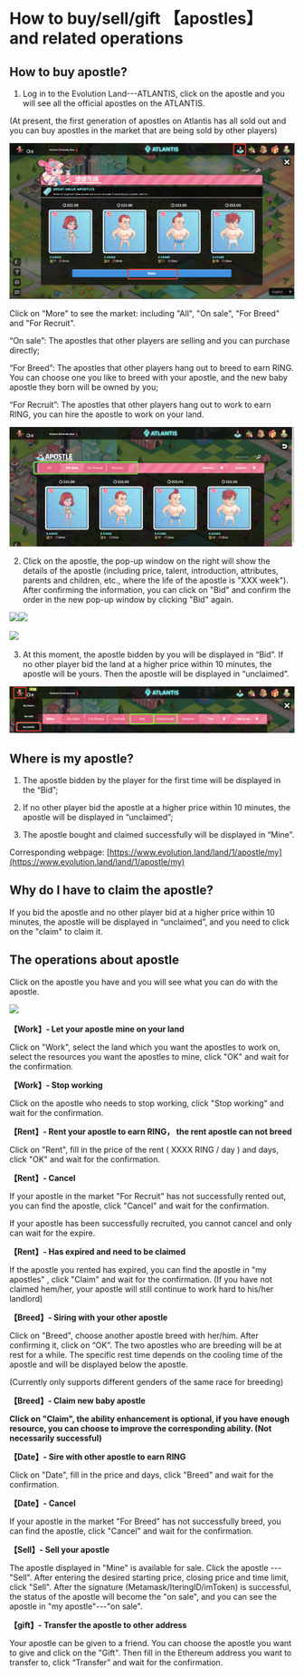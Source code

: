 # How to buy/sell/gift 【apostles】 and related operations

## **How to buy apostle?**

1. Log in to the Evolution Land---ATLANTIS, click on the apostle and you will see all the official apostles on the ATLANTIS.

 \(At present, the first generation of apostles on Atlantis has all sold out and you can buy apostles in the market that are being sold by other players\)

![](../../.gitbook/assets/eth-trade-apostle-1.png)

Click on "More" to see the market: including "All", "On sale", "For Breed" and "For Recruit".

“On sale”: The apostles that other players are selling and you can purchase directly;

“For Breed”: The apostles that other players hang out to breed to earn RING. You can choose one you like to breed with your apostle, and the new baby apostle they born will be owned by you;

“For Recruit”: The apostles that other players hang out to work to earn RING, you can hire the apostle to work on your land.

![](../../.gitbook/assets/eth-trade-apostle-2.png)

2. Click on the apostle, the pop-up window on the right will show the details of the apostle \(including price, talent, introduction, attributes, parents and children, etc., where the life of the apostle is "XXX week"\). After confirming the information, you can click on "Bid" and confirm the order in the new pop-up window by clicking "Bid" again.

![](https://lh6.googleusercontent.com/zeaxbLj9gvS_M_TBPDww5OyOcWLdqAHLAp_vZFw5SmDtUsJUibhOMvkaGM5tCZmkZsLsQUVKFyfti-x_u7kZT-opOlIfWQUVKhxzvkkSq0ObCH8qAxs6ytT-hIGqQgQ9sip9Y1BP)![](https://lh4.googleusercontent.com/QWPLtSW3iEKj8MP0fudeMsEUQe3Itkrat819D2gCJ-brBdPpsOR2Qz2cwa0tlMsfaRJ6ExBlZ1Bi8MBT4GCjqkfYqeF4qX3_tKo8ETH6MJ1VudVd6dQ6ym9U2weMScqMtXB5UKAA)

![](https://lh4.googleusercontent.com/CI5x4NJQbZZKlhhv6GY59YzRIWs7ZgW3jn9k5ahfw6674naIHanPuy-pxAZZpsov3dPouOTHjQCJznq9XVjwL2g8WhT56fT2cOiviNXdSNXDzOnhCKuuQKeFovnUbJdLO2F3VwgA)

3. At this moment, the apostle bidden by you will be displayed in “Bid”. If no other player bid the land at a higher price within 10 minutes, the apostle will be yours. Then the apostle will be displayed in “unclaimed”.

![](../../.gitbook/assets/image%20%287%29.png)

## **Where is my apostle?**

1. The apostle bidden by the player for the first time will be displayed in the “Bid”;

2. If no other player bid the apostle at a higher price within 10 minutes, the apostle will be displayed in “unclaimed”;

3. The apostle bought and claimed successfully will be displayed in “Mine”.

Corresponding webpage: [https://www.evolution.land/land/1/apostle/my](https://www.evolution.land/land/1/apostle/my)

## **Why do I have to claim the apostle?**

If you bid the apostle and no other player bid at a higher price within 10 minutes, the apostle will be displayed in “unclaimed”, and you need to click on the "claim" to claim it.

## **The operations about apostle**

Click on the apostle you have and you will see what you can do with the apostle.

![](https://evolutionland.zendesk.com/hc/article_attachments/360024987773/mceclip6.png)

**【Work】- Let your apostle mine on your land**

Click on "Work", select the land which you want the apostles to work on, select the resources you want the apostles to mine, click "OK" and wait for the confirmation.

**【Work】- Stop working**

Click on the apostle who needs to stop working, click "Stop working" and wait for the confirmation.

**【Rent】- Rent your apostle to earn RING， the rent apostle can not breed**

Click on "Rent", fill in the price of the rent \( XXXX RING / day \) and days, click "OK" and wait for the confirmation.

**【Rent】- Cancel**

If your apostle in the market "For Recruit" has not successfully rented out, you can find the apostle, click "Cancel" and wait for the confirmation.

If your apostle has been successfully recruited, you cannot cancel and only can wait for the expire.

**【Rent】- Has expired and need to be claimed**

If the apostle you rented has expired, you can find the apostle in "my apostles" , click "Claim" and wait for the confirmation. \(If you have not claimed hem/her, your apostle will still continue to work hard to his/her landlord\)

**【Breed】- Siring with your other apostle**

Click on "Breed", choose another apostle breed with her/him. After confirming it, click on “OK”. The two apostles who are breeding will be at rest for a while. The specific rest time depends on the cooling time of the apostle and will be displayed below the apostle.

\(Currently only supports different genders of the same race for breeding\)

**【Breed】- Claim new baby apostle**

**Click on "Claim", the ability enhancement is optional, if you have enough resource, you can choose to improve the corresponding ability. \(Not necessarily successful\)**  


**【Date】- Sire with other apostle to earn RING**

Click on "Date", fill in the price and days, click "Breed" and wait for the confirmation.

**【Date】- Cancel**

If your apostle in the market "For Breed" has not successfully breed, you can find the apostle, click "Cancel" and wait for the confirmation.

**【Sell】- Sell your apostle**

The apostle displayed in "Mine" is available for sale. Click the apostle --- "Sell". After entering the desired starting price, closing price and time limit, click "Sell". After the signature \(Metamask/IteringID/imToken\) is successful, the status of the apostle will become the "on sale", and you can see the apostle in "my apostle"---"on sale".

**【gift】- Transfer the apostle to other address**

Your apostle can be given to a friend. You can choose the apostle you want to give and click on the "Gift". Then fill in the Ethereum address you want to transfer to, click “Transfer” and wait for the confirmation.

